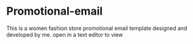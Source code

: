 # Promotional-email
This is a women fashion store promotional email template designed and developed by me.
open in a text editor to view 
